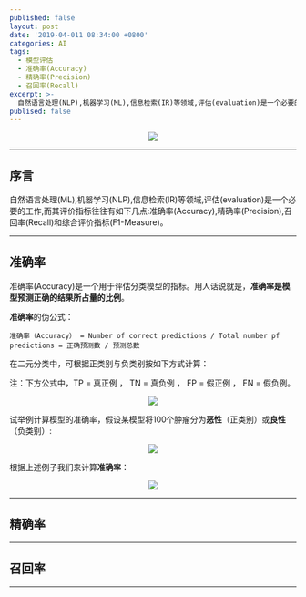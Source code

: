 ```yaml
---
published: false
layout: post
date: '2019-04-011 08:34:00 +0800'
categories: AI
tags:
  - 模型评估
  - 准确率(Accuracy)
  - 精确率(Precision)
  - 召回率(Recall)
excerpt: >-
  自然语言处理(NLP),机器学习(ML),信息检索(IR)等领域,评估(evaluation)是一个必要的工作,而其评价指标往往有如下几点:准确率(Accuracy),精确率(Precision),召回率(Recall)和综合评价指标(F1-Measure)。
publised: false
---
```

<div align="center"><img src="https://www.bobinsun.cn/assets/images/logo-top.jpg"/></div>

---

## 序言

自然语言处理(ML),机器学习(NLP),信息检索(IR)等领域,评估(evaluation)是一个必要的工作,而其评价指标往往有如下几点:准确率(Accuracy),精确率(Precision),召回率(Recall)和综合评价指标(F1-Measure)。

---

## 准确率

准确率(Accuracy)是一个用于评估分类模型的指标。用人话说就是，**准确率是模型预测正确的结果所占量的比例**。

**准确率**的伪公式：

```
准确率（Accuracy） = Number of correct predictions / Total number pf predictions = 正确预测数 / 预测总数
```

在二元分类中，可根据正类别与负类别按如下方式计算：

注：下方公式中，TP = 真正例 ， TN = 真负例 ， FP = 假正例 ， FN = 假负例。

<div align="center"><img src="https://www.bobinsun.cn/assets/images/Accuracy-01.png"/></div>

试举例计算模型的准确率，假设某模型将100个肿瘤分为**恶性**（正类别）或**良性**（负类别）:

<div align="center"><img src="https://www.bobinsun.cn/assets/images/accuracy-example-01.png"/></div>

根据上述例子我们来计算**准确率**：

<div align="center"><img src="https://www.bobinsun.cn/assets/images/Accuracy-02.png"/></div>

---

## 精确率



---

## 召回率



---

##
